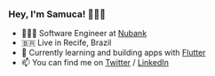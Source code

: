 ### Hey, I'm Samuca! 🙋🏾‍♂️

- 👨🏾‍💻 Software Engineer at [Nubank](https://nubank.com.br)
- 🇧🇷 Live in Recife, Brazil
- 🚀 Currently learning and building apps with [Flutter](https://flutter.dev)
- 📫 You can find me on [Twitter](https://twitter.com/samuelematias) / [LinkedIn](https://www.linkedin.com/in/samuelematias/)

<!--
**samuelematias/samuelematias** is a ✨ _special_ ✨ repository because its `README.md` (this file) appears on your GitHub profile.

Here are some ideas to get you started:

- 🔭 I’m currently working on ...
- 🌱 I’m currently learning ...
- 👯 I’m looking to collaborate on ...
- 🤔 I’m looking for help with ...
- 💬 Ask me about ...
- 📫 How to reach me: ...
- 😄 Pronouns: ...
- ⚡ Fun fact: ...

### Hi there 🙋🏾‍♂️

My name is **Samuel** (*but you can call me **Samuca***).</br>
I'm a software engineer at [Nubank](https://nubank.com.br) in Recife, PE 🏖 .

- 🔭 I’m currently working on things that involve [Flutter](https://flutter.dev) and its ecosystem.
- 🌱 I’m currently learning about [Flutter](https://flutter.dev) and its ecosystem, how can I share my knowledge in a more accessible way (*e.g. for disabled person*) and how can I have a healthier and more balanced life.
- 👯 I’m looking to collaborate on open source projects and points that help to have more diversity in the IT area and in our lives.
- 👨🏾‍🏫 I try to help with my knowledge and my experience, so that I can help people not to go through the same problems that I did.
- 💬 Ask me about [Flutter](https://flutter.dev), [React Native](https://reactnative.dev), or better, [*how can I help you?*](mailto:hi@samuelematias.com?subject=[GitHub]%20Hi%20Samuca!).
- 📫 How to reach me: [Twitter](https://twitter.com/samuelematias) / [LinkedIn](https://www.linkedin.com/in/samuelematias/).
- 😄 Pronouns: [he/him/his](http://pronoun.is/he).
- ⚡ Fun fact: When I turn on the camera flashlight, I pronounce the word *"Lumos"* and when I turn off the camera flashlight, I pronounce the word *"Nox"* ***#HP***.
-->
